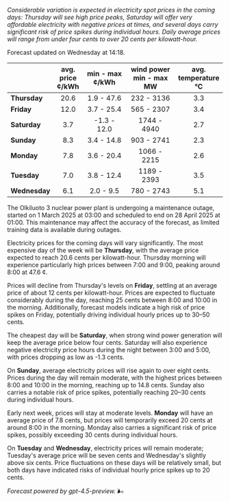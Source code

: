 *Considerable variation is expected in electricity spot prices in the coming days: Thursday will see high price peaks, Saturday will offer very affordable electricity with negative prices at times, and several days carry significant risk of price spikes during individual hours. Daily average prices will range from under four cents to over 20 cents per kilowatt-hour.*

Forecast updated on Wednesday at 14:18.

|              | avg.<br>price<br>¢/kWh | min - max<br>¢/kWh | wind power<br>min - max<br>MW | avg.<br>temperature<br>°C |
|:-------------|:----------------:|:----------------:|:-------------:|:-------------:|
| **Thursday** |       20.6       |     1.9 - 47.6    |      232 - 3136     |      3.3      |
| **Friday**   |       12.0       |     3.7 - 25.4    |      565 - 2307     |      3.4      |
| **Saturday** |       3.7        |    -1.3 - 12.0    |     1744 - 4940     |      2.7      |
| **Sunday**   |       8.3        |     3.4 - 14.8    |      903 - 2741     |      2.3      |
| **Monday**   |       7.8        |     3.6 - 20.4    |     1066 - 2215     |      2.6      |
| **Tuesday**  |       7.0        |     3.8 - 12.4    |     1189 - 2393     |      3.5      |
| **Wednesday**|       6.1        |     2.0 - 9.5     |      780 - 2743     |      5.1      |

The Olkiluoto 3 nuclear power plant is undergoing a maintenance outage, started on 1 March 2025 at 03:00 and scheduled to end on 28 April 2025 at 01:00. This maintenance may affect the accuracy of the forecast, as limited training data is available during outages.

Electricity prices for the coming days will vary significantly. The most expensive day of the week will be **Thursday**, with the average price expected to reach 20.6 cents per kilowatt-hour. Thursday morning will experience particularly high prices between 7:00 and 9:00, peaking around 8:00 at 47.6 ¢.

Prices will decline from Thursday's levels on **Friday**, settling at an average price of about 12 cents per kilowatt-hour. Prices are expected to fluctuate considerably during the day, reaching 25 cents between 8:00 and 10:00 in the morning. Additionally, forecast models indicate a high risk of price spikes on Friday, potentially driving individual hourly prices up to 30–50 cents.

The cheapest day will be **Saturday**, when strong wind power generation will keep the average price below four cents. Saturday will also experience negative electricity price hours during the night between 3:00 and 5:00, with prices dropping as low as -1.3 cents.

On **Sunday**, average electricity prices will rise again to over eight cents. Prices during the day will remain moderate, with the highest prices between 8:00 and 10:00 in the morning, reaching up to 14.8 cents. Sunday also carries a notable risk of price spikes, potentially reaching 20–30 cents during individual hours.

Early next week, prices will stay at moderate levels. **Monday** will have an average price of 7.8 cents, but prices will temporarily exceed 20 cents at around 8:00 in the morning. Monday also carries a significant risk of price spikes, possibly exceeding 30 cents during individual hours.

On **Tuesday** and **Wednesday**, electricity prices will remain moderate; Tuesday's average price will be seven cents and Wednesday's slightly above six cents. Price fluctuations on these days will be relatively small, but both days have indicated risks of individual hourly price spikes up to 20 cents.

*Forecast powered by gpt-4.5-preview.* 🌬️
